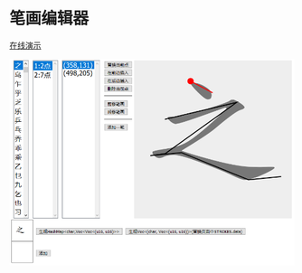 # 笔画编辑器

[在线演示](https://planet0104.github.io/rust-stroke-editor/html/stroke_editor.html)  

![截图](shot1.png)
